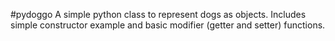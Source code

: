 #pydoggo
A simple python class to represent dogs as objects.
Includes simple constructor example and basic modifier (getter and setter) functions.
